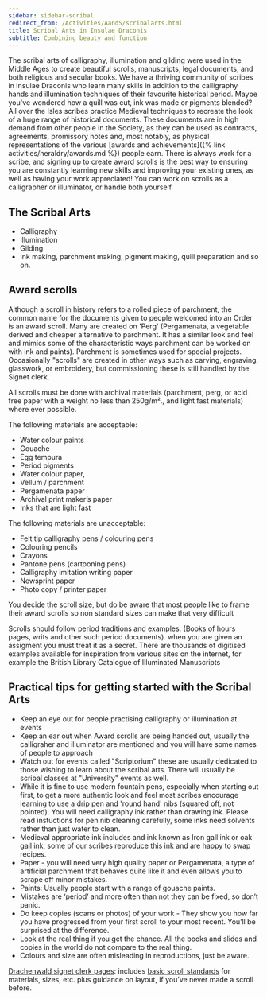 ```yaml
---
sidebar: sidebar-scribal
redirect_from: /Activities/AandS/scribalarts.html
title: Scribal Arts in Insulae Draconis
subtitle: Combining beauty and function
---
```


The scribal arts of calligraphy, illumination and gilding were used in the Middle Ages to create beautiful scrolls, manuscripts, legal documents, and both religious and secular books.   We have a thriving community of scribes in Insulae Draconis who learn many skills in addition to the calligraphy hands and illumination techniques of their favourite historical period.  Maybe you've wondered how a quill was cut, ink was made or pigments blended?  All over the Isles scribes practice Medieval techniques to recreate the look of a huge range of historical documents.  These documents are in high demand from other people in the Society, as they can be used as contracts, agreements, promissory notes and, most notably, as physical representations of the various [awards and achievements]({% link activities/heraldry/awards.md %}) people earn.  There is always work for a scribe, and signing up to create award scrolls is the best way to ensuring you are constantly learning new skills and improving your existing ones, as well as having your work appreciated!  You can work on scrolls as a calligrapher or illuminator, or handle both yourself.  

## The Scribal Arts 

- Calligraphy 
- Illumination
- Gilding
- Ink making, parchment making, pigment making, quill preparation and so on. 
 
## Award scrolls

Although a scroll in history refers to a rolled piece of parchment, the common name for the documents given to people welcomed into an Order is an award scroll.   Many are created on 'Perg' (Pergamenata, a vegetable derived and cheaper alternative to  parchment.  It has a similar look and feel and mimics some of the characteristic ways parchment can be worked on with ink and paints). Parchment is sometimes used for special projects.  Occasionally "scrolls" are created in other ways such as carving, engraving, glasswork, or embroidery, but commissioning these is still handled by the Signet clerk.   

All scrolls must be done with archival materials (parchment, perg, or acid free paper with a weight no less than 250g/m²., and light fast materials) where ever possible.

The following materials are acceptable:

- Water colour paints
- Gouache
- Egg tempura
- Period pigments
- Water colour paper,
- Vellum / parchment
- Pergamenata paper
- Archival print maker’s paper
- Inks that are light fast

The following materials are unacceptable:

- Felt tip calligraphy pens / colouring pens
- Colouring pencils
- Crayons
- Pantone pens (cartooning pens)
- Calligraphy imitation writing paper
- Newsprint paper
- Photo copy / printer paper

You decide the scroll size, but do be aware that most people like to frame their award scrolls so non standard sizes can make that very difficult 

Scrolls should follow period traditions and examples. (Books of hours pages, writs and
other such period documents).  when you are given an assigment you must treat it as a secret.  There are thousands of digitised examples available for inspiration from various sites on the internet, for example the British Library Catalogue of Illuminated Manuscripts

## Practical tips for getting started with the Scribal Arts

- Keep an eye out for people practising calligraphy or illumination at events
- Keep an ear out when Award scrolls are being handed out, usually the calligraher and illuminator are mentioned and you will have some names of people to approach
- Watch out for events called "Scriptorium" these are usually dedicated to those wishing to learn about the scribal arts.  There will usually be scribal classes at "University" events as well.
- While it is fine to use modern fountain pens, especially when starting out first, to get a more authentic look and feel most scribes encourage learning to use a drip pen and 'round hand' nibs (squared off, not pointed).  You will need calligraphy ink rather than drawing ink.  Please read instuctions for pen nib cleaning carefully, some inks need solvents rather than just water to clean. 
- Medieval appropriate ink includes and ink known as Iron gall ink or oak gall ink, some of our scribes reproduce this ink and are happy to swap recipes. 
- Paper - you will need very high quality paper or Pergamenata, a type of artificial parchment that behaves quite like it and even allows you to scrape off minor mistakes. 
- Paints: Usually people start with a range of gouache paints. 
- Mistakes are ‘period’ and more often than not they can be fixed, so don’t panic.
- Do keep copies (scans or photos) of your work - They show you how far you have progressed from your first scroll to your most recent. You’ll be surprised at the difference.
- Look at the real thing if you get the chance. All the books and slides and copies in the world do not compare to the real thing.
- Colours and size are often misleading in reproductions, just be aware. 

[Drachenwald signet clerk pages](https://drachenwald.sca.org/offices/signet/): includes [basic scroll standards](https://drachenwald.sca.org/offices/signet/drachenwaldscribalstandards/) for materials, sizes, etc. plus guidance on layout, if you’ve never made a scroll before.

